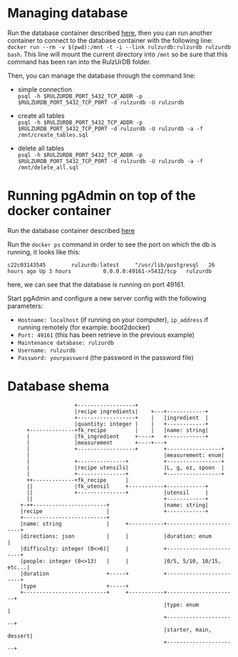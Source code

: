 # Managing database
Run the database container described [here](./README.md#running-the-database),
then you can run another container to connect to the database container with
the following line: `docker run --rm -v $(pwd):/mnt -t -i
--link rulzurdb:rulzurdb rulzurdb bash`.
This line will mount the current directory into `/mnt` so be sure that this
command has been ran into the RulzUrDB folder.

Then, you can manage the database through the command line:

 * simple connection <br/>
 `psql -h $RULZURDB_PORT_5432_TCP_ADDR -p $RULZURDB_PORT_5432_TCP_PORT
 -d rulzurdb -U rulzurdb`

 * create all tables <br/>
 `psql -h $RULZURDB_PORT_5432_TCP_ADDR -p $RULZURDB_PORT_5432_TCP_PORT
 -d rulzurdb -U rulzurdb -a -f /mnt/create_tables.sql`

 * delete all tables <br/>
 `psql -h $RULZURDB_PORT_5432_TCP_ADDR -p $RULZURDB_PORT_5432_TCP_PORT
 -d rulzurdb -U rulzurdb -a -f /mnt/delete_all.sql`

# Running pgAdmin on top of the docker container

Run the database container described [here](./README.md#running-the-database)

Run the `docker ps` command in order to see the port on which the db is
running, it looks like this:

`c22c03143545        rulzurdb:latest     "/usr/lib/postgresql   26 hours ago
    Up 3 hours          0.0.0.0:49161->5432/tcp   rulzurdb`

here, we can see that the database is running on port 49161.

Start pgAdmin and configure a new server config with the following parameters:

* `Hostname: localhost` (if running on your computer),
`ip_address` if running remotely (for example: boot2docker)
* `Port: 49161` (this has been retrieve in the previous example)
* `Maintenance database: rulzurdb`
* `Username: rulzurdb`
* `Password: yourpassword` (the password in the password file)


# Database shema


                         +------------------+
                         |recipe ingredients|    +---+------------+
                         +------------------+    |   |ingredient  |
                         |quantity: integer |    |   +------------+
          +--------------+fk_recipe         |    |   |name: string|
          |              |fk_ingredient     +----+   +------------+
          |              |measurement       +----+---+
          |              +------------------+        +-----------------+
          |                                          |measurement: enum|
          |              +---------------+           +-----------------+
          |              |recipe utensils|           |L, g, oz, spoon  |
          |              +---------------+           +-----------------+
          ++-------------+fk_recipe      |
          ||             |fk_utensil     +-----------+------------+
          ||             +---------------+           |utensil     |
          ||                                         +------------+
        +-++-----------------------+                 |name: string|
        |recipe                    |                 +------------+
        +--------------------------+
        |name: string              |     +-----------+------------------------+
        |directions: json          |     |           |duration: enum          |
        |difficulty: integer (0<>6)|     |           +------------------------+
        |people: integer (0<>13)   |     |           |0/5, 5/10, 10/15, etc...|
        |duration                  +-----+           +------------------------+
        |type                      +-----+
        +--------------------------+     +-----------+----------------------+
                                                     |type: enum            |
                                                     +----------------------+
                                                     |starter, main, dessert|
                                                     +----------------------+

